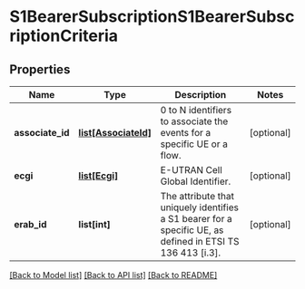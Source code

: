 # S1BearerSubscriptionS1BearerSubscriptionCriteria

## Properties
Name | Type | Description | Notes
------------ | ------------- | ------------- | -------------
**associate_id** | [**list[AssociateId]**](AssociateId.md) | 0 to N identifiers to associate the events for a specific UE or a flow. | [optional] 
**ecgi** | [**list[Ecgi]**](Ecgi.md) | E-UTRAN Cell Global Identifier. | [optional] 
**erab_id** | **list[int]** | The attribute that uniquely identifies a S1 bearer for a specific UE, as defined in ETSI TS 136 413 [i.3]. | [optional] 

[[Back to Model list]](../README.md#documentation-for-models) [[Back to API list]](../README.md#documentation-for-api-endpoints) [[Back to README]](../README.md)

